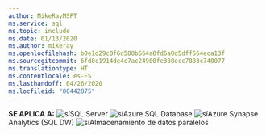 ```yaml
---
author: MikeRayMSFT
ms.service: sql
ms.topic: include
ms.date: 01/13/2020
ms.author: mikeray
ms.openlocfilehash: b0e1d29c0f6d580b664a8fd6a0d5dff564eca13f
ms.sourcegitcommit: 6fd8c1914de4c7ac24900fe388ecc7883c740077
ms.translationtype: HT
ms.contentlocale: es-ES
ms.lasthandoff: 04/26/2020
ms.locfileid: "80442875"
---
```

<Token>**SE APLICA A:** ![sí](media/yes-icon.png)SQL Server ![sí](media/yes-icon.png)Azure SQL Database ![sí](media/yes-icon.png)Azure Synapse Analytics (SQL DW) ![sí](media/yes-icon.png)Almacenamiento de datos paralelos </Token> 
